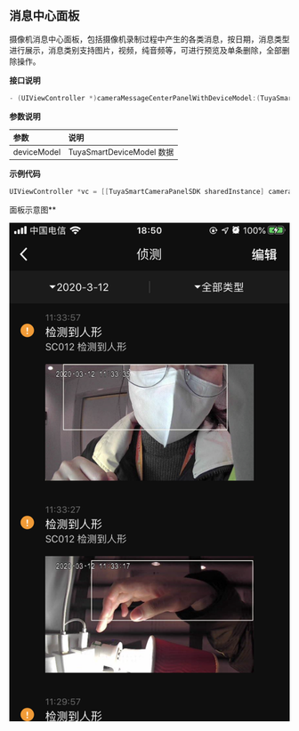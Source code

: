 ## 消息中心面板

摄像机消息中心面板，包括摄像机录制过程中产生的各类消息，按日期，消息类型进行展示，消息类别支持图片，视频，纯音频等，可进行预览及单条删除，全部删除操作。

**接口说明**

```objective-c
- (UIViewController *)cameraMessageCenterPanelWithDeviceModel:(TuyaSmartDeviceModel *)deviceModel;
```

**参数说明**

| 参数        | 说明                      |
| :---------- | :------------------------ |
| deviceModel | TuyaSmartDeviceModel 数据 |

**示例代码**

```objective-c
UIViewController *vc = [[TuyaSmartCameraPanelSDK sharedInstance] cameraMessageCenterPanelWithDeviceModel:deviceModel]
```

面板示意图**

![消息面板](./images/camera_panel_message.PNG)